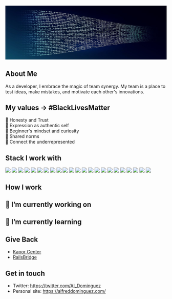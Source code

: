 ![Analytics Information](./img/analytics-profile.jpg)

## About Me
As a developer, I embrace the magic of team synergy. My team is a place to test ideas, make mistakes, and motivate each other's innovations.

## My values -> #BlackLivesMatter
💖 Honesty and Trust<br>
🌟 Expression as authentic self<br>
🍏 Beginner's mindset and curiosity<br>
🙌 Shared norms<br>
🚀 Connect the underrepresented

## Stack I work with

<code><img height="50" src="https://www.vectorlogo.zone/logos/javascript/javascript-vertical.svg"></code>
<code><img height="50" src="https://www.vectorlogo.zone/logos/reactjs/reactjs-ar21.svg"></code>
<code><img height="50" src="https://www.vectorlogo.zone/logos/js_webpack/js_webpack-ar21.svg"></code>
<code><img height="50" src="https://www.vectorlogo.zone/logos/babeljs/babeljs-icon.svg"></code>
<code><img height="50" src="https://www.vectorlogo.zone/logos/sass-lang/sass-lang-icon.svg"></code>
<code><img height="50" src="https://www.vectorlogo.zone/logos/w3_html5/w3_html5-ar21.svg"></code>
<code><img height="50" src="https://www.vectorlogo.zone/logos/ruby-lang/ruby-lang-horizontal.svg"></code>
<code><img height="50" src="https://www.vectorlogo.zone/logos/nodejs/nodejs-horizontal.svg"></code>
<code><img height="50" src="https://www.vectorlogo.zone/logos/firebase/firebase-ar21.svg"></code>
<code><img height="50" src="https://www.vectorlogo.zone/logos/redis/redis-ar21.svg"></code>
<code><img height="50" src="https://www.vectorlogo.zone/logos/postgresql/postgresql-horizontal.svg"></code>
<code><img height="50" src="https://www.vectorlogo.zone/logos/mysql/mysql-horizontal.svg"></code>
<code><img height="50" src="https://www.vectorlogo.zone/logos/sqlite/sqlite-ar21.svg"></code>
<code><img height="50" src="https://www.vectorlogo.zone/logos/github/github-ar21.svg"></code>
<code><img height="50" src="https://www.vectorlogo.zone/logos/getpostman/getpostman-ar21.svg"></code>
<code><img height="50" src="https://www.vectorlogo.zone/logos/git-scm/git-scm-ar21.svg"></code>
<code><img height="50" src="https://www.vectorlogo.zone/logos/gnu_bash/gnu_bash-ar21.svg"></code>
<code><img height="50" src="https://www.vectorlogo.zone/logos/slack/slack-ar21.svg"></code>
<code><img height="50" src="https://www.vectorlogo.zone/logos/visualstudio_code/visualstudio_code-ar21.svg"></code>
<code><img height="50" src="https://www.vectorlogo.zone/logos/c9/c9-ar21.svg"></code>
<code><img height="50" src="https://www.vectorlogo.zone/logos/yarnpkg/yarnpkg-ar21.svg"></code>
<code><img height="50" src="https://www.vectorlogo.zone/logos/npmjs/npmjs-ar21.svg"></code>
<code><img height="50" src="https://www.vectorlogo.zone/logos/atlassian_jira/atlassian_jira-ar21.svg"></code>


## How I work

##  🔭 I’m currently working on

## 🌱 I’m currently learning

## Give Back
- [Kapor Center](https://www.kaporcenter.org)
- [RailsBridge](http://railsbridge.org/)

## Get in touch
- Twitter: https://twitter.com/Al_Dominguez
- Personal site: https://alfreddominguez.com/



